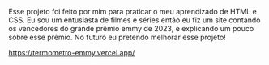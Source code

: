 Esse projeto foi feito por mim para praticar o meu aprendizado de HTML e CSS. 
Eu sou um entusiasta de filmes e séries então eu  fiz um site contando os vencedores do grande prêmio emmy de 2023, e explicando um pouco sobre esse prêmio.
No futuro eu pretendo melhorar esse projeto!

https://termometro-emmy.vercel.app/
